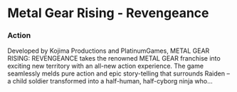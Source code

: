 # Metal Gear Rising - Revengeance

### Action

Developed by Kojima Productions and PlatinumGames, METAL GEAR RISING: REVENGEANCE takes the renowned METAL GEAR franchise into exciting new territory with an all-new action experience. The game seamlessly melds pure action and epic story-telling that surrounds Raiden – a child soldier transformed into a half-human, half-cyborg ninja who...